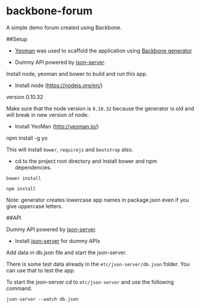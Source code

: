 # backbone-forum

A simple demo forum created using Backbone.

##Setup

* [Yeoman](http://yeoman.io/) was used to scaffold the application using [Backbone generator](https://github.com/yeoman/generator-backbone)

* Dummy API powered by [json-server](https://github.com/typicode/json-server).

Install node, yeoman and bower to build and run this app.

* Install node (https://nodejs.org/en/)

version 0.10.32

Make sure that the node version is `0.10.32` because the generator is old and will break in new version of node.

* Install YeoMan (http://yeoman.io/)

npm install -g yo

This will install `bower`, `requirejs` and `bootstrap` also.

* cd to the project root directory and install bower and npm dependencies.

`bower install`

`npm install`

Note: generator creates lowercase app names in package.json even if you give uppercase letters.

##API

Dummy API powered by [json-server](https://github.com/typicode/json-server).

* Install [json-server](https://github.com/typicode/json-server) for dummy APIs 

Add data in db.json file and start the json-server.

There is some test data already in the `etc/json-server/db.json` folder.
You can use that to test the app.

To start the json-server cd to `etc/json-server` and use the following command.

`json-server --watch db.json`
